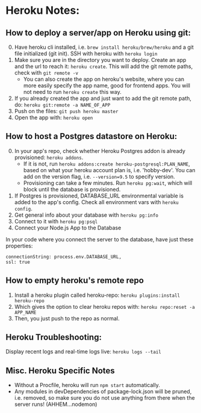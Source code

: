 # Heroku Notes:

## How to deploy a server/app on Heroku using git:

0. Have heroku cli installed, i.e. `brew install heroku/brew/heroku` and a git file initialized (git init). SSH with heroku with `heroku login`
1. Make sure you are in the directory you want to deploy. Create an app and the url to reach it: `heroku create`. This will add the git remote paths, check with `git remote -v`
    - You can also create the app on heroku's website, where you can more easily specify the app name, good for frontend apps. You will not need to run `heroku create` this way.
2. If you already created the app and just want to add the git remote path, do: `heroku git:remote -a NAME_OF_APP`
3. Push on the files: `git push heroku master`
4. Open the app with: `heroku open`

## How to host a Postgres datastore on Heroku:

0. In your app's repo, check whether Heroku Postgres addon is already provisioned: `heroku addons`. 
    - If it is not, run `heroku addons:create heroku-postgresql:PLAN_NAME`, based on what your heroku account plan is, i.e. 'hobby-dev'. You can add on the version flag, i.e. `--version=9.5` to specify version.
    - Provisioning can take a few minutes. Run `heroku pg:wait`, which will block until the database is provisioned. 
1. If Postgres is provisioned, DATABASE_URL environmental variable is added to the app's config. Check all environment vars with `heroku config`. 
2. Get general info about your database with `heroku pg:info`
3. Connect to it with `heroku pg:psql`
4. Connect your Node.js App to the Database

In your code where you connect the server to the database, have just these properties:
```
connectionString: process.env.DATABASE_URL,
ssl: true
```

## How to empty heroku's remote repo

1. Install a heroku plugin called heroku-repo:
    `heroku plugins:install heroku-repo`
2. Which gives the option to clear heroku repos with:
	`heroku repo:reset -a APP_NAME`
3. Then, you just push to the repo as normal.

## Heroku Troubleshooting:

Display recent logs and real-time logs live:
`heroku logs --tail`

## Misc. Heroku Specific Notes

- Without a Procfile, heroku will run `npm start` automatically.
- Any modules in devDependencies of package-lock.json will be pruned, i.e. removed, so make sure you do not use anything from there when the server runs! (AHHEM...nodemon)


